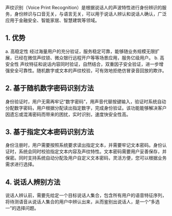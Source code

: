 声纹识别（Voice Print Recognition）是根据说话人的声波特性进行身份辨识的服务，身份辨识与口音无关，与语言无关，可以用于说话人辨认和说话人确认，广泛应用于金融安全、智能家居、智慧建筑等领域。
## 1. 优势
a. 高稳定性
经过海量用户的充分验证，服务稳定可靠，能够随业务规模无限扩展，已经在微信声纹锁、微众银行远程开户等等场景应用，服务亿级用户。
b. 高安全性
声纹特征和说话内容同时验证，自然结合，双重因子安全验证，进一步增强安全可靠性。随机数字或文本的声纹校验，可有效地拒绝仿冒录音回放的欺诈。
## 2. 基于随机数字密码识别方法
身份验证时，用户无需再牢记“数字密码”，用声音代替按键输入，验证时系统自动分配数字密码，用户根据分配读出指定数字，完成身份验证。该功能能够解决客户因遗忘或混淆密码而带来的困扰，实时识别，速度快安全性高。
## 3. 基于指定文本密码识别方法
身份注册时，用户需要按照系统要求读出指定文本，并需要牢记文本密码。身份认证时，系统会同时校验指定文本内容及声纹特性。文本密码需要用户妥善保存，并保密。同时支持系统自动分配及用户自定义文本密码，灵活方便，您可以根据业务需求进行选择。
## 4. 说话人辨别方法
说话人辨认前，需要先给定一个目标说话人集合，包含所有用户的语音特征序列，将待测语音从说话人集合的用户中辨认出来，从而鉴别出说话人，是一个“多选一”的选择问题。